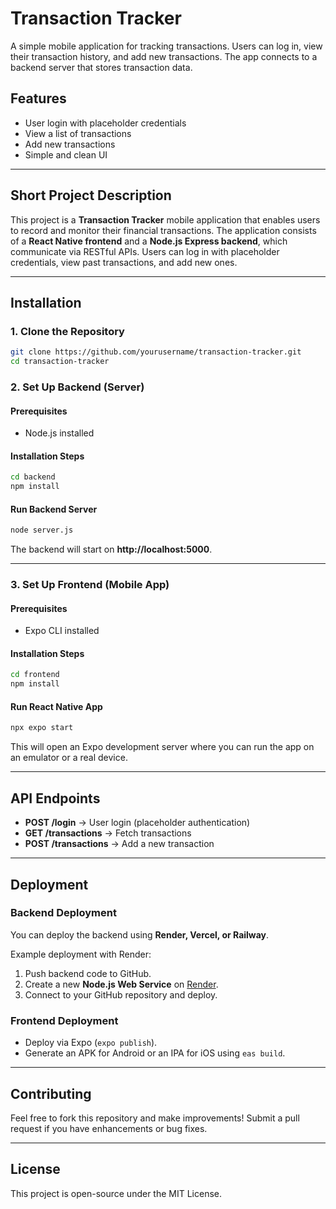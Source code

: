 # Transaction Tracker

A simple mobile application for tracking transactions. Users can log in, view their transaction history, and add new transactions. The app connects to a backend server that stores transaction data.

## Features
- User login with placeholder credentials
- View a list of transactions
- Add new transactions
- Simple and clean UI

---

## Short Project Description
This project is a **Transaction Tracker** mobile application that enables users to record and monitor their financial transactions. The application consists of a **React Native frontend** and a **Node.js Express backend**, which communicate via RESTful APIs. Users can log in with placeholder credentials, view past transactions, and add new ones.

---

## Installation
### **1. Clone the Repository**
```sh
git clone https://github.com/yourusername/transaction-tracker.git
cd transaction-tracker
```

### **2. Set Up Backend (Server)**
#### **Prerequisites**
- Node.js installed

#### **Installation Steps**
```sh
cd backend
npm install
```

#### **Run Backend Server**
```sh
node server.js
```
The backend will start on **http://localhost:5000**.

---

### **3. Set Up Frontend (Mobile App)**
#### **Prerequisites**
- Expo CLI installed

#### **Installation Steps**
```sh
cd frontend
npm install
```

#### **Run React Native App**
```sh
npx expo start
```
This will open an Expo development server where you can run the app on an emulator or a real device.

---

## API Endpoints
- **POST /login** → User login (placeholder authentication)
- **GET /transactions** → Fetch transactions
- **POST /transactions** → Add a new transaction

---

## Deployment
### **Backend Deployment**
You can deploy the backend using **Render, Vercel, or Railway**.

Example deployment with Render:
1. Push backend code to GitHub.
2. Create a new **Node.js Web Service** on [Render](https://render.com/).
3. Connect to your GitHub repository and deploy.

### **Frontend Deployment**
- Deploy via Expo (`expo publish`).
- Generate an APK for Android or an IPA for iOS using `eas build`.

---

## Contributing
Feel free to fork this repository and make improvements! Submit a pull request if you have enhancements or bug fixes.

---

## License
This project is open-source under the MIT License.

